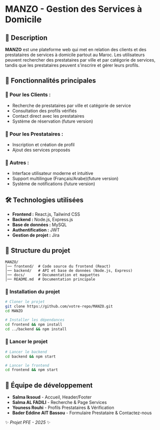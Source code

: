 # MANZO - Gestion des Services à Domicile

## 📌 Description
**MANZO** est une plateforme web qui met en relation des clients et des prestataires de services à domicile partout au Maroc. Les utilisateurs peuvent rechercher des prestataires par ville et par catégorie de services, tandis que les prestataires peuvent s'inscrire et gérer leurs profils.

## 🚀 Fonctionnalités principales
### 🔹 Pour les Clients :
- Recherche de prestataires par ville et catégorie de service
- Consultation des profils vérifiés
- Contact direct avec les prestataires
- Système de réservation (future version)

### 🔹 Pour les Prestataires :
- Inscription et création de profil
- Ajout des services proposés


### 🔹 Autres :
- Interface utilisateur moderne et intuitive
- Support multilingue (Français/Arabe)(future version)
- Système de notifications (future version)

## 🛠️ Technologies utilisées
- **Frontend :** React.js, Tailwind CSS
- **Backend :** Node.js, Express.js
- **Base de données :** MySQL
- **Authentification :** JWT
- **Gestion de projet :** Jira

## 📂 Structure du projet
```
MANZO/
│── frontend/  # Code source du frontend (React)
│── backend/   # API et base de données (Node.js, Express)
│── docs/      # Documentation et maquettes
│── README.md  # Documentation principale
```



### 🔹 Installation du projet
```bash
# Cloner le projet
git clone https://github.com/votre-repo/MANZO.git
cd MANZO

# Installer les dépendances
cd frontend && npm install
cd ../backend && npm install
```

### 🔹 Lancer le projet
```bash
# Lancer le backend
cd backend && npm start

# Lancer le frontend
cd frontend && npm start
```

## 👥 Équipe de développement
- **Salma Iksoud** - Accueil, Header/Footer
- **Salma AL FADILI** - Recherche & Page Services
- **Youness Rouhi** - Profils Prestataires & Vérification
- **Bader Eddine AIT Bassou** - Formulaire Prestataire & Contactez-nous

✨ _Projet PFE - 2025_ ✨
